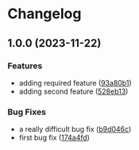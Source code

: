 # Changelog

## 1.0.0 (2023-11-22)


### Features

* adding required feature ([93a80b1](https://github.com/seethatgo/github-action-demo/commit/93a80b1944e3fe3c9c036f49f598f231fcb2d6b9))
* adding second feature ([528eb13](https://github.com/seethatgo/github-action-demo/commit/528eb13cbd68d6a2a0eea7308b02cbae2006b328))


### Bug Fixes

* a really difficult bug fix ([b9d046c](https://github.com/seethatgo/github-action-demo/commit/b9d046c4e3e304647add9cff3a66251099e74f57))
* first bug fix ([174a4fd](https://github.com/seethatgo/github-action-demo/commit/174a4fd4a9b5365e6d56e4d3df80cea1cdae9610))
